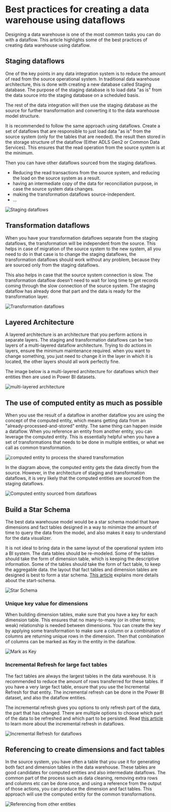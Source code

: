 # Best practices for creating a data warehouse using dataflows

Designing a data warehouse is one of the most common tasks you can do with a dataflow. This article highlights some of the best practices of creating data warehouse using dataflow.

## Staging dataflows

One of the key points in any data integration system is to reduce the amount of read from the source operational system. In traditional data warehouse architecture, this is done with creating a new database called Staging database. The purpose of the staging database is to load data "as is" from the data source into the staging database on a scheduled basis.

The rest of the data integration will then use the staging database as the source for further transformation and converting it to the data warehouse model structure.

It is recommended to follow the same approach using dataflows. Create a set of dataflows that are responsible to just load data "as is" from the source system (only for the tables that are needed). the result then stored in the storage structure of the dataflow (Either ADLS Gen2 or Common Data Services). This ensures that the read operation from the source system is at the minimum. 

Then you can have other dataflows sourced from the staging dataflows.

- Reducing the read transactions from the source system, and reducing the load on the source system as a result.
- having an intermediate copy of the data for reconciliation purpose, in case the source system data changes.
- making the transformation dataflows source-independent. 
- ...

![Staging dataflows](media/stagingdataflows.png)

## Transformation dataflows

When you have your transformation dataflows separate from the staging dataflows, the transformation will be independent from the source. This helps in case of migration of the source system to the new system, all you need to do in that case is to change the staging dataflows, the transformation dataflows should work without any problem, because they are sourced only from the staging dataflows.

This also helps in case that the source system connection is slow. The transformation dataflow doesn't need to wait for long time to get records coming through the slow connection of the source system. The staging dataflow has already done that part and the data is ready for the transformation layer.

![Transformation dataflows](media/TransformationDataflows.png)

## Layered Architecture

A layered architecture is an architecture that you perform actions in separate layers. The staging and transformation dataflows can be two layers of a multi-layered dataflow architecture. Trying to do actions in layers, ensure the minimum maintenance required. when you want to change something, you just need to change it in the layer in which it is located, the other layers should all work perfectly fine.

The image below is a multi-layered architecture for dataflows which their entities then are used in Power BI datasets.

![multi-layered architecture](media/MultiLayeredDF.png)

## The use of computed entity as much as possible

When you use the result of a dataflow in another dataflow you are using the concept of the computed entity, which means getting data from an "already-processed-and-stored" entity. The same thing can happen inside a dataflow. When you reference an entity from another entity, you can leverage the computed entity. This is essentially helpful when you have a set of transformations that needs to be done in multiple entities, or what we call as common transformation.

![computed entity to process the shared transformation](media/ComputedEntityInBetween.png)

In the diagram above, the computed entity gets the data directly from the source. However, in the architecture of staging and transformation dataflows, it is very likely that the computed entities are sourced from the staging dataflows.

![Computed entity sourced from dataflows](media/ComputedEntityFromDataflows.png)

## Build a Star Schema

The best data warehouse model would be a star schema model that have dimensions and fact tables designed in a way to minimize the amount of time to query the data from the model, and also makes it easy to understand for the data visualizer.

It is not ideal to bring data in the same layout of the operational system into a BI system. The data tables should be re-modeled. Some of the tables should take the form of dimension table, which is keeping the descriptive information. Some of the tables should take the form of fact table, to keep the aggregable data. the layout that fact tables and dimension tables are designed is best to form a star schema. [This article](https://docs.microsoft.com/power-bi/guidance/star-schema) explains more details about the start-schema.

![Star Schema](https://docs.microsoft.com/power-bi/guidance/media/star-schema/star-schema-example1.png)

### Unique key value for dimensions

When building dimension tables, make sure that you have a key for each dimension table. This ensures that no many-to-many (or in other terms; weak) relationship is needed between dimensions. You can create the key by applying some transformation to make sure a column or a combination of columns are returning unique rows in the dimension. Then that combination of columns can be marked as Key in the entity in the dataflow.

![Mark as Key](media/markaskey.png)

### Incremental Refresh for large fact tables

The fact tables are always the largest tables in the data warehouse. It is recommended to reduce the amount of rows transferred for these tables. If you have a very large fact table, ensure that you use the Incremental Refresh for that entity. The incremental refresh can be done in the Power BI dataset, and also the dataflow entities. 

The incremental refresh gives you options to only refresh part of the data, the part that has changed. There are multiple options to choose which part of the data to be refreshed and which part to be persisted. Read [this article](https://docs.microsoft.com/power-bi/transform-model/service-dataflows-incremental-refresh) to learn more about the incremental refresh in dataflows.

![Incremental Refresh for dataflows](https://docs.microsoft.com/power-bi/transform-model/media/service-dataflows-incremental-refresh/dataflows-incremental-refresh_03.png)

## Referencing to create dimensions and fact tables

In the source system, you have often a table that you use it for generating both fact and dimension tables in the data warehouse. These tables are good candidates for computed entities and also intermediate dataflows. The common part of the process such as data cleaning, removing extra rows and columns etc can be done once, and using a reference from the output of those actions, you can produce the dimension and fact tables. This approach will use the computed entity for the common transformations.

![Referencing from other entities](media/ordersentityreferenced.png)











